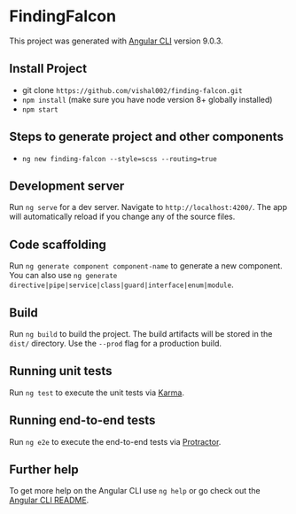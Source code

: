# FindingFalcon

This project was generated with [Angular CLI](https://github.com/angular/angular-cli) version 9.0.3.

## Install Project

* git clone `https://github.com/vishal002/finding-falcon.git`
* `npm install` (make sure you have node version 8+ globally installed)
* `npm start`

## Steps to generate project and other components 

* ``ng new finding-falcon --style=scss --routing=true``

## Development server

Run `ng serve` for a dev server. Navigate to `http://localhost:4200/`. The app will automatically reload if you change any of the source files.

## Code scaffolding

Run `ng generate component component-name` to generate a new component. You can also use `ng generate directive|pipe|service|class|guard|interface|enum|module`.

## Build

Run `ng build` to build the project. The build artifacts will be stored in the `dist/` directory. Use the `--prod` flag for a production build.

## Running unit tests

Run `ng test` to execute the unit tests via [Karma](https://karma-runner.github.io).

## Running end-to-end tests

Run `ng e2e` to execute the end-to-end tests via [Protractor](http://www.protractortest.org/).

## Further help

To get more help on the Angular CLI use `ng help` or go check out the [Angular CLI README](https://github.com/angular/angular-cli/blob/master/README.md).
